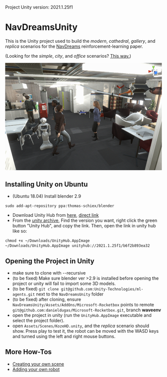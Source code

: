 Project Unity version: 2021.1.25f1

# NavDreamsUnity

This is the Unity project used to build the *modern*, *cathedral*, *gallery*, and *replica* scenarios for the [NavDreams](https://www.github.com/danieldugas/NavDreams) reinforcement-learning paper.

(Looking for the *simple*, *city*, and *office* scenarios? [This way.](https://www.github.com/ethz-asl/NavRep3DUnity))

![titleimage](github_media/titleimage.gif)

## Installing Unity on Ubuntu

- (Ubuntu 18.04) Install blender 2.9
```
sudo add-apt-repository ppa:thomas-schiex/blender
```
- Download Unity Hub from [here](https://unity3d.com/get-unity/download), [direct link](https://public-cdn.cloud.unity3d.com/hub/prod/UnityHub.AppImage)
- From the [unity archive](https://unity3d.com/get-unity/download/archive), Find the version you want, right click the green button "Unity Hub", and copy the link. Then, open the link in unity hub like so:
```
chmod +x ~/Downloads/UnityHub.AppImage
~/Downloads/UnityHub.AppImage unityhub://2021.1.25f1/b6f2b893ea32
```

## Opening the Project in Unity

- make sure to clone with --recursive
- (to be fixed) Make sure blender ver >2.9 is installed before opening the project or unity will fail to import some 3D models.
- (to be fixed) `git clone git@github.com:Unity-Technologies/ml-agents.git` next to the `NavDreamsUnity` folder
- (to be fixed) after cloning, ensure `NavDreamsUnity/Assets/AddOns/Microsoft-Rocketbox` points to remote `git@github.com:danieldugas/Microsoft-Rocketbox.git`, branch **waveenv**
- open the project in unity (run the `UnityHub.AppImage` executable and select the project folder).
- open `Assets/Scenes/KozeHD.unity`, and the *replica* scenario should show. Press play to test it, the robot can be moved with the WASD keys and turned using the left and right mouse buttons.


## More How-Tos

- [Creating your own scene](wiki/custom_scene.md)
- [Adding your own robot](wiki/custom_robot.md)


